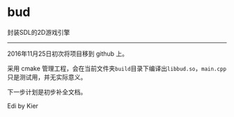 # bud
封装SDL的2D游戏引擎

---

2016年11月25日初次将项目移到 github 上。

采用 cmake 管理工程，会在当前文件夹`build`目录下编译出`libbud.so`，`main.cpp`只是测试用，并无实际意义。

下一步计划是初步补全文档。

Edi by Kier

